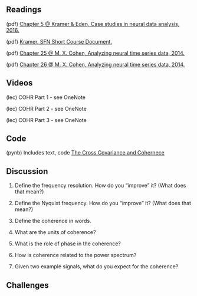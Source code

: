 ## Readings

(pdf) [Chapter 5 @ Kramer & Eden, Case studies in neural data analysis, 2016.](/Readings/Kramer_Eden_Chapter_5.pdf)

(pdf) [Kramer, SFN Short Course Document.](/Readings/Kramer_SFN_Short_Course.pdf)

(pdf) [Chapter 25 @ M. X. Cohen, Analyzing neural time series data, 2014.](/Readings/Cohen_Chapter_25.pdf)

(pdf) [Chapter 26 @ M. X. Cohen, Analyzing neural time series data, 2014.](/Readings/Cohen_Chapter_25.pdf)

## Videos

(lec) COHR Part 1 - see OneNote

(lec) COHR Part 2 - see OneNote

(lec) COHR Part 3 - see OneNote

## Code

(pynb) Includes text, code [The Cross Covariance and Cohernece](https://mark-kramer.github.io/Case-Studies-Python/intro.html)

## Discussion

1. Define the frequency resolution.  How do you “improve” it?  (What does that mean?)

2. Define the Nyquist frequency.  How do you “improve” it?  (What does that mean?)

3. Define the coherence in words.

4. What are the units of coherence?

5. What is the role of phase in the coherence?

6. How is coherence related to the power spectrum?

7. Given two example signals, what do you expect for the coherence?

## Challenges
